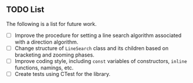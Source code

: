 ## TODO List

The following is a list for future work.

- [ ] Improve the procedure for setting a line search algorithm associated with a direction algorithm.
- [ ] Change structure of `LineSearch` class and its children based on bracketing and zooming phases.
- [ ] Improve coding style, including `const` variables of constructors, `inline` functions, namings, etc.
- [ ] Create tests using CTest for the library.
